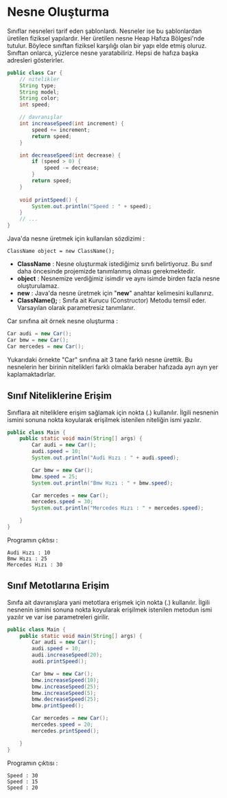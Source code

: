# Nesne Oluşturma

Sınıflar nesneleri tarif eden şablonlardı. Nesneler ise bu şablonlardan üretilen fiziksel yapılardır. Her üretilen nesne Heap Hafıza Bölgesi'nde tutulur. Böylece sınıftan fiziksel karşılığı olan bir yapı elde etmiş oluruz. Sınıftan onlarca, yüzlerce nesne yaratabiliriz. Hepsi de hafıza başka adresleri gösterirler. 

```java
public class Car {
    // nitelikler
    String type;
    String model;
    String color;
    int speed;

    // davranışlar
    int increaseSpeed(int increment) {
        speed += increment;
        return speed;
    }

    int decreaseSpeed(int decrease) {
        if (speed > 0) {
            speed -= decrease;
        }
        return speed;
    }
    
    void printSpeed() {
        System.out.println("Speed : " + speed);
    }
    // ...
}
```

Java'da nesne üretmek için kullanılan sözdizimi :

```
ClassName object = new ClassName();  
```

- **ClassName** : Nesne oluşturmak istediğimiz sınıfı belirtiyoruz. Bu sınıf daha öncesinde projemizde tanımlanmış olması gerekmektedir. 
- **object** : Nesnemize verdiğimiz isimdir ve aynı isimde birden fazla nesne oluşturulamaz. 
- **new** : Java'da nesne üretmek için "**new**" anahtar kelimesini kullanırız. 
- **ClassName();** : Sınıfa ait Kurucu (Constructor) Metodu temsil eder. Varsayılan olarak parametresiz tanımlanır.

Car sınıfına ait örnek nesne oluşturma :

```java
Car audi = new Car();
Car bmw = new Car();
Car mercedes = new Car();
```

Yukarıdaki örnekte "Car" sınıfına ait 3 tane farklı nesne ürettik. Bu nesnelerin her birinin nitelikleri farklı olmakla beraber hafızada ayrı ayrı yer kaplamaktadırlar.

## Sınıf Niteliklerine Erişim

Sınıflara ait niteliklere erişim sağlamak için nokta (.) kullanılır. İlgili nesnenin ismini sonuna nokta koyularak erişilmek istenilen niteliğin ismi yazılır.

```java
public class Main {
    public static void main(String[] args) {
        Car audi = new Car();
        audi.speed = 10;
        System.out.println("Audi Hızı : " + audi.speed);

        Car bmw = new Car();
        bmw.speed = 25;
        System.out.println("Bmw Hızı : " + bmw.speed);

        Car mercedes = new Car();
        mercedes.speed = 30;
        System.out.println("Mercedes Hızı : " + mercedes.speed);

    }
}
```

Programın çıktısı : 

```
Audi Hızı : 10
Bmw Hızı : 25
Mercedes Hızı : 30
```

## Sınıf Metotlarına Erişim

Sınıfa ait davranışlara yani metotlara erişmek için nokta (.) kullanılır.  İlgili nesnenin ismini sonuna nokta koyularak erişilmek istenilen metodun ismi yazılır ve var ise parametreleri girilir.

```java
public class Main {
    public static void main(String[] args) {
        Car audi = new Car();
        audi.speed = 10;
        audi.increaseSpeed(20);
        audi.printSpeed();

        Car bmw = new Car();
        bmw.increaseSpeed(10);
        bmw.increaseSpeed(25);
        bmw.increaseSpeed(5);
        bmw.decreaseSpeed(25);
        bmw.printSpeed();

        Car mercedes = new Car();
        mercedes.speed = 20;
        mercedes.printSpeed();

    }
}
```

Programın çıktısı : 

```
Speed : 30
Speed : 15
Speed : 20
```

